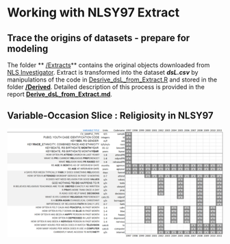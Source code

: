 
Working with NLSY97 Extract
========================================================

## Trace the origins of datasets - prepare for modeling

The folder ** [/Extracts](./Extracts)** contains the original objects downloaded from [NLS Investigator](https://www.nlsinfo.org/investigator/pages/login.jsp). Extract is transformed into the dataset ***dsL.csv***  by manipulations of the code in [Desrive_dsL_from_Extract.R](./Derive_dsL_from_Extract.R) and stored in the folder **[/Derived](./Derived)**. Detailed description of this process is provided in the report **[Derive_dsL_from_Extract.md](./Derive_dsL_from_Extract.md)**.



## Variable-Occasion Slice : Religiosity in NLSY97 
<img link src="./figure_rmd/variables_layout.png" alt="Databox slice" style="width:700px;"/>  


<!--
pathMd <- base::file.path("./", c("README.md"))
pathHtml <- base::gsub(pattern=".md$", replacement=".html", x=pathMd)
markdown::markdownToHTML(file=pathMd, output=pathHtml)
-->

